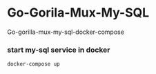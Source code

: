 # Go-Gorila-Mux-My-SQL
 Go-gorilla-mux-my-sql-docker-compose

### start my-sql service in docker
```
docker-compose up
```
